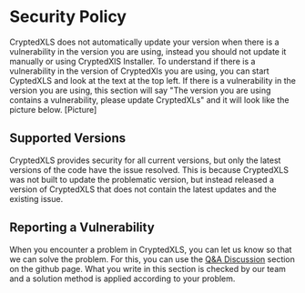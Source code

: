 # Security Policy
 CryptedXLS does not automatically update your version when there is a vulnerability in the version you are using, instead you should not update it manually or using CryptedXlS Installer. To understand if there is a vulnerability in the version of CryptedXls you are using, you can start CyptedXLS and look at the text at the top left. If there is a vulnerability in the version you are using, this section will say "The version you are using contains a vulnerability, please update CryptedXLs" and it will look like the picture below.
[Picture]

## Supported Versions
 CryptedXLS provides security for all current versions, but only the latest versions of the code have the issue resolved. This is because CryptedXLS was not built to update the problematic version, but instead released a version of CryptedXLS that does not contain the latest updates and the existing issue.
 
## Reporting a Vulnerability
 When you encounter a problem in CryptedXLS, you can let us know so that we can solve the problem. For this, you can use the [Q&A Discussion](https://github.com/Can3299/CryptedXLS/discussions/categories/q-a) section on the github page. What you write in this section is checked by our team and a solution method is applied according to your problem.

